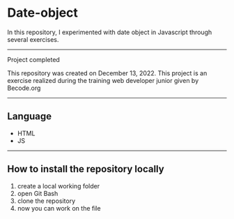 # Date-object

In this repository, I experimented with date object in Javascript through several exercises.

---

Project completed

This repository was created on December 13, 2022. This project is an exercise realized during the training web developer junior given by Becode.org

---

## Language

- HTML
- JS

---

## How to install the repository locally

1. create a local working folder
2. open Git Bash
3. clone the repository
4. now you can work on the file
